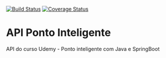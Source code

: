 [![Build Status](https://travis-ci.org/raphatorres89/ponto-inteligente-api.svg?branch=master)](https://travis-ci.org/raphatorres89/ponto-inteligente-api)
[![Coverage Status](https://coveralls.io/repos/github/raphatorres89/ponto-inteligente-api/badge.svg?branch=master)](https://coveralls.io/github/raphatorres89/ponto-inteligente-api?branch=master)
# API Ponto Inteligente
API do curso Udemy - Ponto inteligente com Java e SpringBoot
